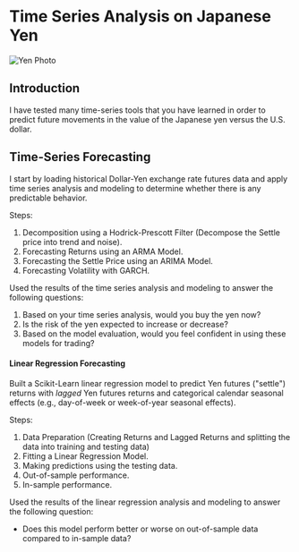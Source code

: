 # Time Series Analysis on Japanese Yen

![Yen Photo](Images/unit-10-readme-photo.png)

## Introduction

I have tested many time-series tools that you have learned in order to predict future movements in the value of the Japanese yen versus the U.S. dollar.

## Time-Series Forecasting

I start by loading historical Dollar-Yen exchange rate futures data and apply time series analysis and modeling to determine whether there is any predictable behavior.

Steps:

1. Decomposition using a Hodrick-Prescott Filter (Decompose the Settle price into trend and noise).
2. Forecasting Returns using an ARMA Model.
3. Forecasting the Settle Price using an ARIMA Model.
4. Forecasting Volatility with GARCH.

Used the results of the time series analysis and modeling to answer the following questions:

1. Based on your time series analysis, would you buy the yen now?
2. Is the risk of the yen expected to increase or decrease?
3. Based on the model evaluation, would you feel confident in using these models for trading?


#### Linear Regression Forecasting

Built a Scikit-Learn linear regression model to predict Yen futures ("settle") returns with *lagged* Yen futures returns and categorical calendar seasonal effects (e.g., day-of-week or week-of-year seasonal effects).

Steps:

1. Data Preparation (Creating Returns and Lagged Returns and splitting the data into training and testing data)
2. Fitting a Linear Regression Model.
3. Making predictions using the testing data.
4. Out-of-sample performance.
5. In-sample performance.

Used the results of the linear regression analysis and modeling to answer the following question:

* Does this model perform better or worse on out-of-sample data compared to in-sample data?
